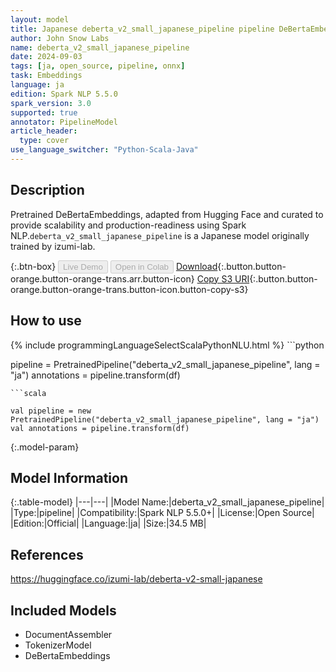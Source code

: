 ```yaml
---
layout: model
title: Japanese deberta_v2_small_japanese_pipeline pipeline DeBertaEmbeddings from izumi-lab
author: John Snow Labs
name: deberta_v2_small_japanese_pipeline
date: 2024-09-03
tags: [ja, open_source, pipeline, onnx]
task: Embeddings
language: ja
edition: Spark NLP 5.5.0
spark_version: 3.0
supported: true
annotator: PipelineModel
article_header:
  type: cover
use_language_switcher: "Python-Scala-Java"
---
```


## Description

Pretrained DeBertaEmbeddings, adapted from Hugging Face and curated to provide scalability and production-readiness using Spark NLP.`deberta_v2_small_japanese_pipeline` is a Japanese model originally trained by izumi-lab.

{:.btn-box}
<button class="button button-orange" disabled>Live Demo</button>
<button class="button button-orange" disabled>Open in Colab</button>
[Download](https://s3.amazonaws.com/auxdata.johnsnowlabs.com/public/models/deberta_v2_small_japanese_pipeline_ja_5.5.0_3.0_1725331544357.zip){:.button.button-orange.button-orange-trans.arr.button-icon}
[Copy S3 URI](s3://auxdata.johnsnowlabs.com/public/models/deberta_v2_small_japanese_pipeline_ja_5.5.0_3.0_1725331544357.zip){:.button.button-orange.button-orange-trans.button-icon.button-copy-s3}

## How to use



<div class="tabs-box" markdown="1">
{% include programmingLanguageSelectScalaPythonNLU.html %}
```python

pipeline = PretrainedPipeline("deberta_v2_small_japanese_pipeline", lang = "ja")
annotations =  pipeline.transform(df)   

```
```scala

val pipeline = new PretrainedPipeline("deberta_v2_small_japanese_pipeline", lang = "ja")
val annotations = pipeline.transform(df)

```
</div>

{:.model-param}
## Model Information

{:.table-model}
|---|---|
|Model Name:|deberta_v2_small_japanese_pipeline|
|Type:|pipeline|
|Compatibility:|Spark NLP 5.5.0+|
|License:|Open Source|
|Edition:|Official|
|Language:|ja|
|Size:|34.5 MB|

## References

https://huggingface.co/izumi-lab/deberta-v2-small-japanese

## Included Models

- DocumentAssembler
- TokenizerModel
- DeBertaEmbeddings